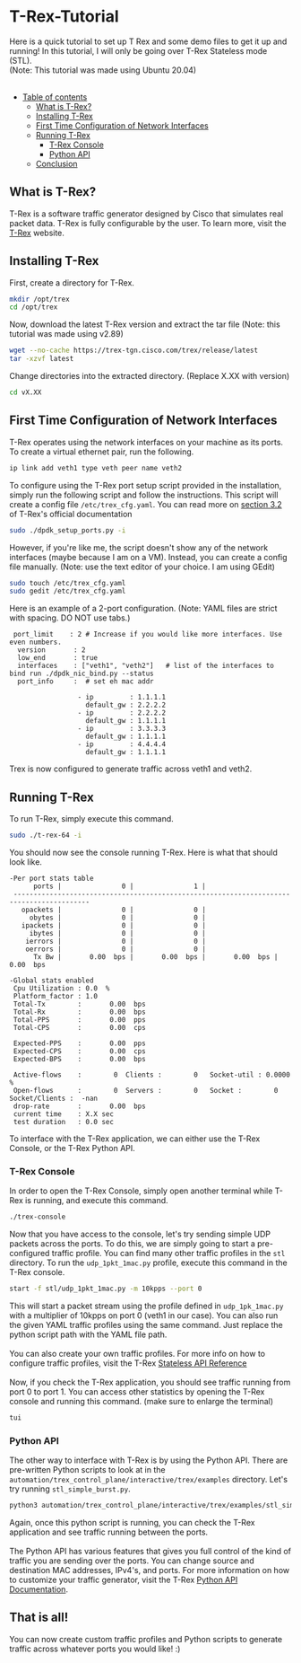 # T-Rex-Tutorial
Here is a quick tutorial to set up T Rex and some demo files to get it up and running! In this tutorial, I will only be going over T-Rex Stateless mode (STL). <br>
(Note: This tutorial was made using Ubuntu 20.04)
<br><br>

- [Table of contents](README.md)
    - [What is T-Rex?](#What-is-T-Rex)
    - [Installing T-Rex](#Installing-T-Rex)
    - [First Time Configuration of Network Interfaces](#First-Time-Configuration-of-Network-Interfaces)
    - [Running T-Rex](#Running-T-Rex)
        - [T-Rex Console](#T-Rex-Console)
        - [Python API](#Python-API)
    - [Conclusion](#That-is-all!)

## What is T-Rex?
T-Rex is a software traffic generator designed by Cisco that simulates real packet data. T-Rex is fully configurable by the user. To learn more, visit the [T-Rex](https://trex-tgn.cisco.com) website. 

## Installing T-Rex
First, create a directory for T-Rex.
```sh
mkdir /opt/trex
cd /opt/trex
```

Now, download the latest T-Rex version and extract the tar file (Note: this tutorial was made using v2.89)
```sh 
wget --no-cache https://trex-tgn.cisco.com/trex/release/latest
tar -xzvf latest
```

Change directories into the extracted directory. (Replace X.XX with version)
```sh
cd vX.XX
```

## First Time Configuration of Network Interfaces
T-Rex operates using the network interfaces on your machine as its ports. To create a virtual ethernet pair, run the following.
```sh
ip link add veth1 type veth peer name veth2
```

To configure using the T-Rex port setup script provided in the installation, simply run the following script and follow the instructions. This script will create a config file `/etc/trex_cfg.yaml`. You can read more on [section 3.2](https://trex-tgn.cisco.com/trex/doc/trex_manual.html#_script_for_creating_config_file) of T-Rex's official documentation
```sh
sudo ./dpdk_setup_ports.py -i
```
However, if you're like me, the script doesn't show any of the network interfaces (maybe because I am on a VM). Instead, you can create a config file manually. (Note: use the text editor of your choice. I am using GEdit)
```sh
sudo touch /etc/trex_cfg.yaml
sudo gedit /etc/trex_cfg.yaml
```
Here is an example of a 2-port configuration. (Note: YAML files are strict with spacing. DO NOT use tabs.)
```
 port_limit    : 2 # Increase if you would like more interfaces. Use even numbers.
  version       : 2
  low_end       : true
  interfaces    : ["veth1", "veth2"]   # list of the interfaces to bind run ./dpdk_nic_bind.py --status
  port_info     :  # set eh mac addr

                 - ip         : 1.1.1.1
                   default_gw : 2.2.2.2
                 - ip         : 2.2.2.2
                   default_gw : 1.1.1.1
                 - ip         : 3.3.3.3
                   default_gw : 1.1.1.1
                 - ip         : 4.4.4.4
                   default_gw : 1.1.1.1
```
Trex is now configured to generate traffic across veth1 and veth2.

## Running T-Rex
To run T-Rex, simply execute this command.
```sh
sudo ./t-rex-64 -i
```
You should now see the console running T-Rex. Here is what that should look like.
```
-Per port stats table 
      ports |               0 |               1 | 
 -----------------------------------------------------------------------------------------
   opackets |               0 |               0 |
     obytes |               0 |               0 |  
   ipackets |               0 |               0 |  
     ibytes |               0 |               0 | 
    ierrors |               0 |               0 | 
    oerrors |               0 |               0 | 
      Tx Bw |       0.00  bps |       0.00  bps |       0.00  bps |       0.00  bps 

-Global stats enabled 
 Cpu Utilization : 0.0  %
 Platform_factor : 1.0  
 Total-Tx        :       0.00  bps  
 Total-Rx        :       0.00  bps  
 Total-PPS       :       0.00  pps  
 Total-CPS       :       0.00  cps  

 Expected-PPS    :       0.00  pps  
 Expected-CPS    :       0.00  cps  
 Expected-BPS    :       0.00  bps  

 Active-flows    :        0  Clients :        0   Socket-util : 0.0000 %    
 Open-flows      :        0  Servers :        0   Socket :        0 Socket/Clients :  -nan 
 drop-rate       :       0.00  bps   
 current time    : X.X sec  
 test duration   : 0.0 sec  
 ```
 To interface with the T-Rex application, we can either use the T-Rex Console, or the T-Rex Python API.
 ### T-Rex Console
 In order to open the T-Rex Console, simply open another terminal while T-Rex is running, and execute this command.
 ```sh
 ./trex-console
 ```
 Now that you have access to the console, let's try sending simple UDP packets across the ports. To do this, we are simply going to start a pre-configured traffic profile. You can find many other traffic profiles in the `stl` directory. To run the `udp_1pkt_1mac.py` profile, execute this command in the T-Rex console.
 ```sh
start -f stl/udp_1pkt_1mac.py -m 10kpps --port 0
 ```
 This will start a packet stream using the profile defined in `udp_1pk_1mac.py` with a multiplier of 10kpps on port 0 (veth1 in our case). You can also run the given YAML traffic profiles using the same command. Just replace the python script path with the YAML file path. 
 <br><br>
 You can also create your own traffic profiles. For more info on how to configure traffic profiles, visit the T-Rex [Stateless API Reference](https://trex-tgn.cisco.com/trex/doc/cp_stl_docs/api/index.html)
 <br><br>
Now, if you check the T-Rex application, you should see traffic running from port 0 to port 1. You can access other statistics by opening the T-Rex console and running this command. (make sure to enlarge the terminal)
```sh
tui
```

 ### Python API
 The other way to interface with T-Rex is by using the Python API. There are pre-written Python scripts to look at in the `automation/trex_control_plane/interactive/trex/examples` directory. Let's try running `stl_simple_burst.py`.
 ```sh
 python3 automation/trex_control_plane/interactive/trex/examples/stl_simple_burst.py
 ```
 Again, once this python script is running, you can check the T-Rex application and see traffic running between the ports.
 <br><br>
 The Python API has various features that gives you full control of the kind of traffic you are sending over the ports. You can change source and destination MAC addresses, IPv4's, and ports. For more information on how to customize your traffic generator, visit the T-Rex [Python API Documentation](https://trex-tgn.cisco.com/trex/doc/cp_stl_docs/api/client_code.html).

 ## That is all!
 You can now create custom traffic profiles and Python scripts to generate traffic across whatever ports you would like! :)